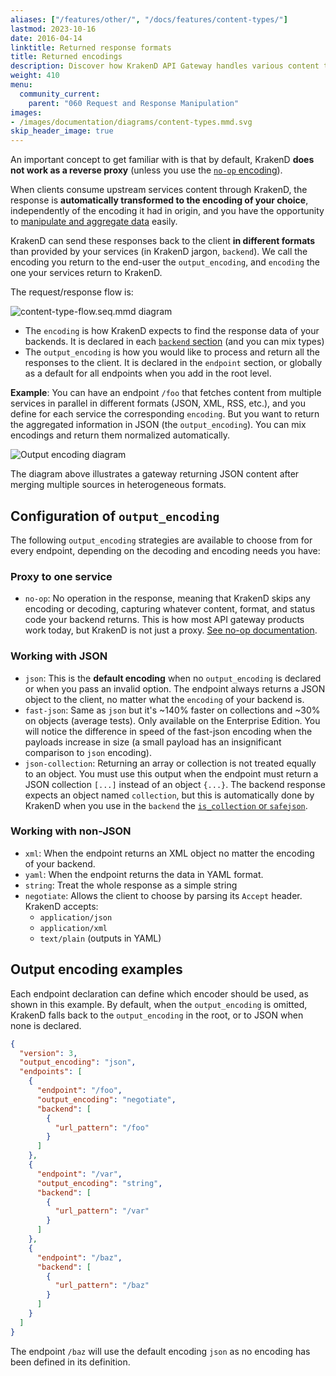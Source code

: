 ```yaml
---
aliases: ["/features/other/", "/docs/features/content-types/"]
lastmod: 2023-10-16
date: 2016-04-14
linktitle: Returned response formats
title: Returned encodings
description: Discover how KrakenD API Gateway handles various content types, ensuring proper parsing and transformation for seamless data exchange
weight: 410
menu:
  community_current:
    parent: "060 Request and Response Manipulation"
images:
- /images/documentation/diagrams/content-types.mmd.svg
skip_header_image: true
---
```


An important concept to get familiar with is that by default, KrakenD **does not work as a reverse proxy** (unless you use the [`no-op` encoding](/docs/endpoints/no-op/)).

When clients consume upstream services content through KrakenD, the response is **automatically transformed to the encoding of your choice**, independently of the encoding it had in origin, and you have the opportunity to [manipulate and aggregate data](/docs/endpoints/response-manipulation/) easily.

KrakenD can send these responses back to the client **in different formats** than provided by your services (in KrakenD jargon, `backend`). We call the encoding you return to the end-user the `output_encoding`, and `encoding` the one your services return to KrakenD.

The request/response flow is:

![content-type-flow.seq.mmd diagram](/images/documentation/diagrams/content-type-flow.seq.mmd.svg)


- The `encoding` is how KrakenD expects to find the response data of your backends. It is declared in each [`backend` section](/docs/backends/supported-encodings/) (and you can mix types)
- The `output_encoding` is how you would like to process and return all the responses to the client. It is declared in the `endpoint` section, or globally as a default for all endpoints when you add in the root level.

**Example**: You can have an endpoint `/foo` that fetches content from multiple services in parallel in different formats (JSON, XML, RSS, etc.), and you define for each service the corresponding `encoding`. But you want to return the aggregated information in JSON (the `output_encoding`). You can mix encodings and return them normalized automatically.

![Output encoding diagram](/images/documentation/diagrams/content-types.mmd.svg)

The diagram above illustrates a gateway returning JSON content after merging multiple sources in heterogeneous formats.

## Configuration of `output_encoding`
The following `output_encoding` strategies are available to choose from for every endpoint, depending on the decoding and encoding needs you have:

### Proxy to one service
- `no-op`: No operation in the response, meaning that KrakenD skips any encoding or decoding, capturing whatever content, format, and status code your backend returns. This is how most API gateway products work today, but KrakenD is not just a proxy. [See no-op documentation](/docs/endpoints/no-op/).

### Working with JSON

- `json`: This is the **default encoding** when no `output_encoding` is declared or when you pass an invalid option. The endpoint always returns a JSON object to the client, no matter what the `encoding` of your backend is.
- `fast-json`: Same as `json` but it's ~140% faster on collections and ~30% on objects (average tests). Only available on the Enterprise Edition. You will notice the difference in speed of the fast-json encoding when the payloads increase in size (a small payload has an insignificant comparison to `json` encoding).
- `json-collection`: Returning an array or collection is not treated equally to an object. You must use this output when the endpoint must return a JSON collection `[...]` instead of an object `{...}`. The backend response expects an object named `collection`, but this is automatically done by KrakenD when you use in the `backend` the [`is_collection` or `safejson`](/docs/backends/supported-encodings/).

### Working with non-JSON

- `xml`: When the endpoint returns an XML object no matter the encoding of your backend.
- `yaml`: When the endpoint returns the data in YAML format.
- `string`: Treat the whole response as a simple string
- `negotiate`: Allows the client to choose by parsing its `Accept` header. KrakenD accepts:
  - `application/json`
  - `application/xml`
  - `text/plain` (outputs in YAML)

## Output encoding examples
Each endpoint declaration can define which encoder should be used, as shown in this example. By default, when the `output_encoding` is omitted, KrakenD falls back to the `output_encoding` in the root, or to JSON when none is declared.

```json
{
  "version": 3,
  "output_encoding": "json",
  "endpoints": [
    {
      "endpoint": "/foo",
      "output_encoding": "negotiate",
      "backend": [
        {
          "url_pattern": "/foo"
        }
      ]
    },
    {
      "endpoint": "/var",
      "output_encoding": "string",
      "backend": [
        {
          "url_pattern": "/var"
        }
      ]
    },
    {
      "endpoint": "/baz",
      "backend": [
        {
          "url_pattern": "/baz"
        }
      ]
    }
  ]
}
```
The endpoint `/baz` will use the default encoding `json` as no encoding has been defined in its definition.
